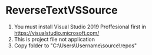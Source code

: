 # ReverseTextVSSource

1. You must install Visual Studio 2019 Proffesional first in https://visualstudio.microsoft.com/
2. This is project file not application
3. Copy folder to "C:\Users\Username\source\repos"

